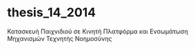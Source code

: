 # thesis_14_2014
Κατασκευή Παιχνιδιού σε Κινητή Πλατφόρμα και Ενσωμάτωση Μηχανισμών Τεχνητής Νοημοσύνης
